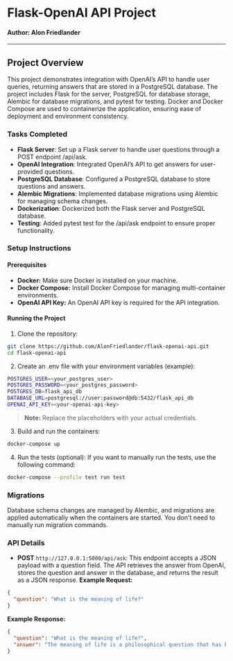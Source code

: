 # Flask-OpenAI API Project

#### Author: **Alon Friedlander**
***
## Project Overview
This project demonstrates integration with OpenAI’s API to handle user queries, returning answers that are stored in a PostgreSQL database. The project includes Flask for the server, PostgreSQL for database storage, Alembic for database migrations, and pytest for testing. Docker and Docker Compose are used to containerize the application, ensuring ease of deployment and environment consistency.
### Tasks Completed
- **Flask Server**: Set up a Flask server to handle user questions through a POST endpoint /api/ask.
- **OpenAI Integration**: Integrated OpenAI’s API to get answers for user-provided questions.
- **PostgreSQL Database**: Configured a PostgreSQL database to store questions and answers.
- **Alembic Migrations**: Implemented database migrations using Alembic for managing schema changes.
- **Dockerization**: Dockerized both the Flask server and PostgreSQL database.
- **Testing**: Added pytest test for the /api/ask endpoint to ensure proper functionality.

### Setup Instructions

#### Prerequisites
- **Docker:** Make sure Docker is installed on your machine.
- **Docker Compose:** Install Docker Compose for managing multi-container environments.
- **OpenAI API Key:** An OpenAI API key is required for the API integration.

#### Running the Project
1. Clone the repository:
```bash
git clone https://github.com/AlonFriedlander/flask-openai-api.git
cd flask-openai-api
```
2. Create an .env file with your environment variables (example):
```bash
POSTGRES_USER=<your_postgres_user>
POSTGRES_PASSWORD=<your_postgres_password>
POSTGRES_DB=flask_api_db
DATABASE_URL=postgresql://user:password@db:5432/flask_api_db
OPENAI_API_KEY=<your-openai-api-key>
```
> **Note:** Replace the placeholders with your actual credentials.
3. Build and run the containers:
```bash
docker-compose up
```
4. Run the tests (optional): If you want to manually run the tests, use the following command:
```bash
docker-compose --profile test run test
```

### Migrations
Database schema changes are managed by Alembic, and migrations are applied automatically when the containers are started. You don't need to manually run migration commands.


### API Details
- **POST** `http://127.0.0.1:5000/api/ask`: This endpoint accepts a JSON payload with a question field. The API retrieves the answer from OpenAI, stores the question and answer in the database, and returns the result as a JSON response.
**Example Request:**
```json
{
  "question": "What is the meaning of life?"
}
```
**Example Response:**
```json
{
  "question": "What is the meaning of life?",
  "answer": "The meaning of life is a philosophical question that has been debated by thinkers for centuries..."
}
```
